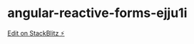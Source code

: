 # angular-reactive-forms-ejju1i

[Edit on StackBlitz ⚡️](https://stackblitz.com/edit/angular-reactive-forms-ejju1i)